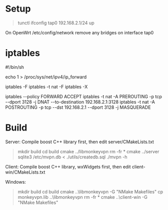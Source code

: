 Setup
=====
> tunctl
> ifconfig tap0 192.168.2.1/24 up

On OpenWrt /etc/config/network remove any bridges on interface tap0


iptables
========

#!/bin/sh

echo 1 > /proc/sys/net/ipv4/ip_forward

iptables -F
iptables -t nat -F
iptables -X

iptables --policy FORWARD ACCEPT
iptables -t nat -A PREROUTING  -p tcp --dport 3128 -j DNAT --to-destination 192.168.2.1:3128
iptables -t nat -A POSTROUTING -p tcp  --dst 192.168.2.1 --dport 3128 -j MASQUERADE


Build
=====

Server:  Compile boost C++ library first, then edit server/CMakeLists.txt

> mkdir build
> cd build
> cmake ../libmonkeyvpn
> rm -fr *
> cmake ../server
> sqlite3 /etc/mvpn.db < ./utils/createdb.sql
> ./mvpn -h

Client: Compile boost C++ library, wxWidgets first, then edit client-win/CMakeLists.txt

Windows:
> mkdir build
> cd build
> cmake ..\libmonkeyvpn -G "NMake Makefiles"
> cp monkeyvpn.lib ..\libmonkeyvpn
> rm -fr *
> cmake ..\client-win -G "NMake Makefiles"
